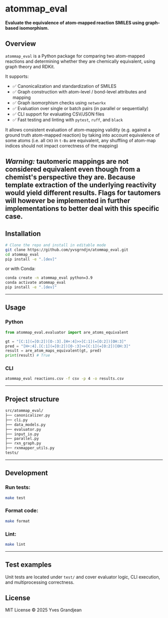 # atommap_eval

**Evaluate the equivalence of atom-mapped reaction SMILES using graph-based isomorphism.**

## Overview

`atommap_eval` is a Python package for comparing two atom-mapped reactions and determining whether they are chemically equivalent, using graph theory and RDKit.

It supports:

- ✅ Canonicalization and standardization of SMILES
- ✅ Graph construction with atom-level / bond-level attributes and mapping
- ✅ Graph isomorphism checks using `networkx`
- ✅ Evaluation over single or batch pairs (in parallel or sequentially)
- ✅ CLI support for evaluating CSV/JSON files
- ✅ Fast testing and linting with `pytest`, `ruff`, and `black`

It allows consistent evaluation of atom-mapping validity (e.g. against a ground truth atom-mapped reaction) by taking into account equivalence
of some atoms (i.e. all `CH3` in `t-Bu` are equivalent, any shuffling of atom-map indices should not impact correctness of the mapping)

*Warning:* tautomeric mappings are not considered equivalent even though from a chemist's perspective they are. Because template extraction
of the underlying reactivity would yield different results. Flags for tautomers will however be implemented in further implementations to better deal with this specific case.
---

## Installation

```bash
# Clone the repo and install in editable mode
git clone https://github.com/yvsgrndjn/atommap_eval.git
cd atommap_eval
pip install -e ".[dev]"
```

or with Conda:
```bash
conda create -n atommap_eval python=3.9
conda activate atommap_eval
pip install -e ".[dev]"
```

---

## Usage
### Python
```python
from atommap_eval.evaluator import are_atoms_equivalent

gt = "[C:1](=[O:2])[O-:3].[H+:4]>>[C:1](=[O:2])[OH:3]"
pred = "[H+:4].[C:1](=[O:2])[O-:3]>>[C:1](=[O:2])[OH:3]"
result = are_atom_maps_equivalent(gt, pred)
print(result) # True
```

### CLI
```bash
atommap_eval reactions.csv -f csv -p 4 -o results.csv
```

---

## Project structure
```bash
src/atommap_eval/
├── canonicalizer.py
├── cli.py
├── data_models.py
├── evaluator.py
├── input_io.py
├── parallel.py
├── rxn_graph.py
├── rxnmapper_utils.py
tests/
```

---

## Development
### Run tests:
```bash
make test
```

### Format code:
```bash
make format
```

### Lint:
```bash
make lint
```

---

## Test examples
Unit tests are located under `test/` and cover evaluator logic, CLI execution, and multiprocessing correctness.

## License
MIT License © 2025 Yves Grandjean